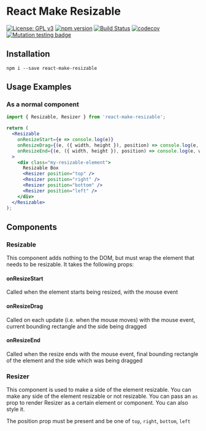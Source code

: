 # React Make Resizable

[![License: GPL v3](https://img.shields.io/badge/License-GPL%20v3-blue.svg)](https://www.gnu.org/licenses/gpl-3.0)
[![npm version](https://badge.fury.io/js/react-make-resizable.svg)](https://badge.fury.io/js/react-make-resizable)
[![Build Status](https://travis-ci.org/samboylett/react-make-resizable.svg?branch=master)](https://travis-ci.org/samboylett/react-make-resizable)
[![codecov](https://codecov.io/gh/samboylett/react-make-resizable/branch/master/graph/badge.svg)](https://codecov.io/gh/samboylett/react-make-resizable)
[![Mutation testing badge](https://badge.stryker-mutator.io/github.com/samboylett/react-make-resizable/master)](https://stryker-mutator.github.io)

## Installation

```
npm i --save react-make-resizable
```

## Usage Examples

### As a normal component

```jsx
import { Resizable, Resizer } from 'react-make-resizable';

return (
  <Resizable
    onResizeStart={e => console.log(e)}
    onResizeDrag={(e, ({ width, height }), position) => console.log(e, width, height, position)}
    onResizeEnd={(e, ({ width, height }), position) => console.log(e, width, height, position)}
  >
    <div class="my-resizable-element">
      Resizable Box
      <Resizer position="top" />
      <Resizer position="right" />
      <Resizer position="bottom" />
      <Resizer position="left" />
    </div>
  </Resizable>
);
```

## Components

### Resizable

This component adds nothing to the DOM, but must wrap the element that needs to be resizable. It takes the following props:

#### onResizeStart

Called when the element starts being resized, with the mouse event

#### onResizeDrag

Called on each update (i.e. when the mouse moves) with the mouse event, current bounding rectangle and the side being dragged

#### onResizeEnd

Called when the resize ends with the mouse event, final bounding rectangle of the element and the side which was being dragged

### Resizer

This component is used to make a side of the element resizable. You can make any side of the element resizable or not resizable. You can pass an `as` prop to render Resizer as a certain element or component. You can also style it.

The position prop must be present and be one of `top`, `right`, `bottom`, `left`

